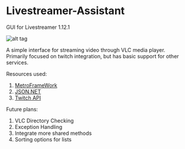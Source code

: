 # Livestreamer-Assistant

GUI for Livestreamer 1.12.1

![alt tag](https://github.com/WTFender/Livestreamer-Assistant/blob/master/Live%20Streamer%20Assistant/Resources/UIexample.jpg)

A simple interface for streaming video through VLC media player.  
Primarily focused on twitch integration, but has basic support for other services.

Resources used:  
1. [MetroFrameWork](https://github.com/thielj/MetroFramework)  
2. [JSON.NET](https://www.nuget.org/packages/Newtonsoft.Json/6.0.1)  
3. [Twitch API](https://github.com/justintv/Twitch-API)

Future plans:  
1. VLC Directory Checking  
2. Exception Handling  
3. Integrate more shared methods  
4. Sorting options for lists  
